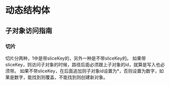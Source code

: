 # 动态结构体

## 子对象访问指南

### 切片
切片分两种，1中是带sliceKey的，另外一种是不带sliceKey的。
如果带sliceKey，则访问子对象的时候，路径后面必须跟上子对象的id，就算是写入也必须带。
如果不带sliceKey，在后面追加则子对象id设置为*，否则设置为数字，如果是数字，能找到则覆盖，不能找到则创建新对象。
